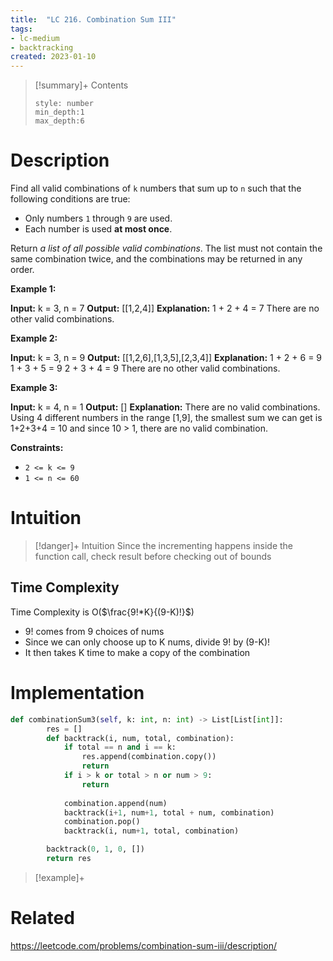 ```yaml
---
title:  "LC 216. Combination Sum III"
tags:
- lc-medium
- backtracking
created: 2023-01-10
---
```


>[!summary]+ Contents
>```toc
>style: number
>min_depth:1
>max_depth:6
>```

# Description
Find all valid combinations of `k` numbers that sum up to `n` such that the following conditions are true:

-   Only numbers `1` through `9` are used.
-   Each number is used **at most once**.

Return _a list of all possible valid combinations_. The list must not contain the same combination twice, and the combinations may be returned in any order.

**Example 1:**

**Input:** k = 3, n = 7
**Output:** [[1,2,4]]
**Explanation:**
1 + 2 + 4 = 7
There are no other valid combinations.

**Example 2:**

**Input:** k = 3, n = 9
**Output:** [[1,2,6],[1,3,5],[2,3,4]]
**Explanation:**
1 + 2 + 6 = 9
1 + 3 + 5 = 9
2 + 3 + 4 = 9
There are no other valid combinations.

**Example 3:**

**Input:** k = 4, n = 1
**Output:** []
**Explanation:** There are no valid combinations.
Using 4 different numbers in the range [1,9], the smallest sum we can get is 1+2+3+4 = 10 and since 10 > 1, there are no valid combination.

**Constraints:**

-   `2 <= k <= 9`
-   `1 <= n <= 60`

# Intuition

>[!danger]+ Intuition
>Since the incrementing happens inside the function call, check result before checking out of bounds

## Time Complexity
Time Complexity is O($\frac{9!*K}{(9-K)!}$) 
- 9! comes from 9 choices of nums
- Since we can only choose up to K nums, divide 9! by (9-K)!
- It then takes K time to make a copy of the combination

# Implementation
```python
def combinationSum3(self, k: int, n: int) -> List[List[int]]:
        res = []
        def backtrack(i, num, total, combination):
            if total == n and i == k:
                res.append(combination.copy())
                return
            if i > k or total > n or num > 9:
                return
                
            combination.append(num)
            backtrack(i+1, num+1, total + num, combination)
            combination.pop()
            backtrack(i, num+1, total, combination)

        backtrack(0, 1, 0, [])
        return res
```

>[!example]+ 


# Related
https://leetcode.com/problems/combination-sum-iii/description/